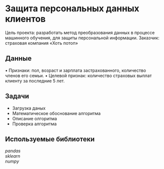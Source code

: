 # Защита персональных данных клиентов

Цель проекта: разработать метод преобразования данных в процессе машинного обучения, для защиты персональной информации.
Заказчик: страховая компания «Хоть потоп»

## Данные 

•	Признаки: пол, возраст и зарплата застрахованного, количество членов его семьи.
•	Целевой признак: количество страховых выплат клиенту за последние 5 лет.

## Задачи

-  Загрузка даных
-  Математическое обоснование алгоритма
-  Описание олгоритма
-  Проверка алгоритма

## Используемые библиотеки
*pandas*  
*sklearn*    
*numpy* 
